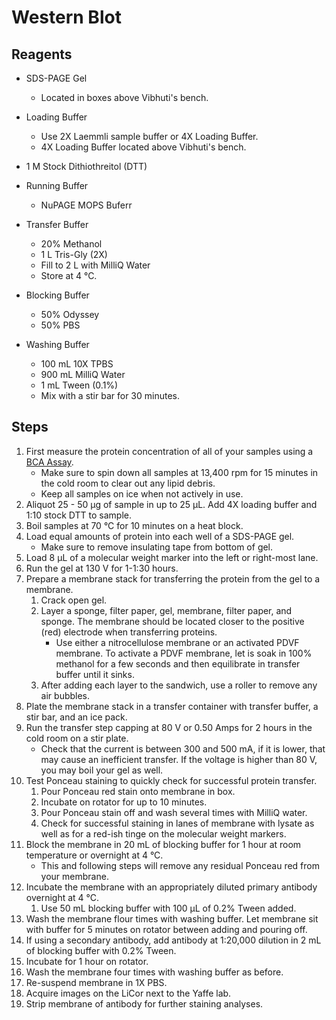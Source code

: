 # Western Blot

## Reagents

* SDS-PAGE Gel
    * Located in boxes above Vibhuti's bench.

* Loading Buffer
    * Use 2X Laemmli sample buffer or 4X Loading Buffer.
    * 4X Loading Buffer located above Vibhuti's bench.

* 1 M Stock Dithiothreitol (DTT)

* Running Buffer
    * NuPAGE MOPS Buferr

* Transfer Buffer
    * 20% Methanol
    * 1 L Tris-Gly (2X)
    * Fill to 2 L with MilliQ Water
    * Store at 4 °C.

* Blocking Buffer
    * 50% Odyssey
    * 50% PBS

* Washing Buffer
    * 100 mL 10X TPBS
    * 900 mL MilliQ Water
    * 1 mL Tween (0.1%)
    * Mix with a stir bar for 30 minutes.

## Steps

1. First measure the protein concentration of all of your samples using a
   [BCA Assay](bca.md).
    * Make sure to spin down all samples at 13,400 rpm for 15 minutes in the
      cold room to clear out any lipid debris.
    * Keep all samples on ice when not actively in use.
2. Aliquot 25 - 50 μg of sample in up to 25 μL. Add 4X loading buffer and 1:10
   stock DTT to sample.
3. Boil samples at 70 °C for 10 minutes on a heat block.
4. Load equal amounts of protein into each well of a SDS-PAGE gel.
    * Make sure to remove insulating tape from bottom of gel.
5. Load 8 μL of a molecular weight marker into the left or right-most lane.
5. Run the gel at 130 V for 1-1:30 hours.
6. Prepare a membrane stack for transferring the protein from the gel to a
   membrane.
    1. Crack open gel.
    2. Layer a sponge, filter paper, gel, membrane, filter paper, and sponge.
       The membrane should be located closer to the positive (red) electrode
       when transferring proteins.
        * Use either a nitrocellulose membrane or an activated PDVF membrane.
          To activate a PDVF membrane, let is soak in 100% methanol for a few
          seconds and then equilibrate in transfer buffer until it sinks.
    3. After adding each layer to the sandwich, use a roller to remove any air
       bubbles.
7. Plate the membrane stack in a transfer container with transfer buffer, a stir
   bar, and an ice pack.
8. Run the transfer step capping at 80 V or 0.50 Amps for 2 hours in the cold
   room on a stir plate.
    * Check that the current is between 300 and 500 mA, if it is lower, that
      may cause an inefficient transfer. If the voltage is higher than 80 V,
      you may boil your gel as well.
9. Test Ponceau staining to quickly check for successful protein transfer.
    1. Pour Ponceau red stain onto membrane in box.
    2. Incubate on rotator for up to 10 minutes.
    3. Pour Ponceau stain off and wash several times with MilliQ water.
    4. Check for successful staining in lanes of membrane with lysate as well as
       for a red-ish tinge on the molecular weight markers.
10. Block the membrane in 20 mL of blocking buffer for 1 hour at room temperature
    or overnight at 4 °C.
    * This and following steps will remove any residual Ponceau red from your
      membrane.
11. Incubate the membrane with an appropriately diluted primary antibody
    overnight at 4 °C.
    1. Use 50 mL blocking buffer with 100 μL of 0.2% Tween added.
12. Wash the membrane flour times with washing buffer. Let membrane sit with
    buffer for 5 minutes on rotator between adding and pouring off.
13. If using a secondary antibody, add antibody at 1:20,000 dilution in 2 mL of
    blocking buffer with 0.2% Tween.
14. Incubate for 1 hour on rotator.
15. Wash the membrane four times with washing buffer as before.
16. Re-suspend membrane in 1X PBS.
17. Acquire images on the LiCor next to the Yaffe lab.
18. Strip membrane of antibody for further staining analyses.
